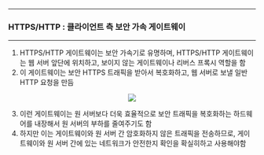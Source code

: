 -----
### HTTPS/HTTP : 클라이언트 측 보안 가속 게이트웨이
-----
1. HTTPS/HTTP 게이트웨이는 보안 가속기로 유명하며, HTTPS/HTTP 게이트웨이는 웹 서버 앞단에 위치하고, 보이지 않는 게이트웨이나 리버스 프록시 역할을 함
2. 이 게이트웨이는 보안 HTTPS 트래픽을 받아서 복호화하고, 웹 서버로 보낼 일반 HTTP 요청을 만듬
<div align="center">
<img src="https://github.com/user-attachments/assets/28d561bf-cfab-424f-bdb4-7a12aebacc7d">
</div>

3. 이런 게이트웨이는 원 서버보다 더욱 효율적으로 보안 트래픽을 복호화하는 하드웨어를 내장해서 원 서버의 부하를 줄여주기도 함
4. 하지만 이는 게이트웨이와 원 서버 간 암호화하지 않은 트래픽을 전송하므로, 게이트웨이와 원 서버 간에 있는 네트워크가 안전한지 확인을 확실히하고 사용해야함

